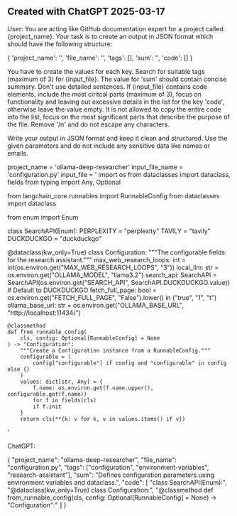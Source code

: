 ## Created with ChatGPT 2025-03-17 

User:
You are acting like GitHub documentation expert for a project called {project_name}. Your task is to create an output in JSON format which should have the following structure:

{
    'project_name': '',
    'file_name': '',
    'tags': [],
    'sum': '',
    'code': []
} 

You have to create the values for each key. Search for suitable tags (maximum of 3) for {input_file}. The value for 'sum' should contain concise summary. Don't use detailed sentences. If {input_file} contains code elements, include the most ciritcal parts (maximum of 3), focus on functionality and leaving out excessive details in the list for the key 'code', otherwise leave the value empty. It is not allowed to copy the entire code into the list, focus on the most significant parts that describe the purpose of the file. Remove '/n' and do not escape any characters.

Write your output in JSON format and keep it clean and structured. Use the given parameters and do not include any sensitive data like names or emails.

project_name = 'ollama-deep-researcher'
input_file_name = 'configuration.py'
input_file = '
import os
from dataclasses import dataclass, fields
from typing import Any, Optional

from langchain_core.runnables import RunnableConfig
from dataclasses import dataclass

from enum import Enum

class SearchAPI(Enum):
    PERPLEXITY = "perplexity"
    TAVILY = "tavily"
    DUCKDUCKGO = "duckduckgo"

@dataclass(kw_only=True)
class Configuration:
    """The configurable fields for the research assistant."""
    max_web_research_loops: int = int(os.environ.get("MAX_WEB_RESEARCH_LOOPS", "3"))
    local_llm: str = os.environ.get("OLLAMA_MODEL", "llama3.2")
    search_api: SearchAPI = SearchAPI(os.environ.get("SEARCH_API", SearchAPI.DUCKDUCKGO.value))  # Default to DUCKDUCKGO
    fetch_full_page: bool = os.environ.get("FETCH_FULL_PAGE", "False").lower() in ("true", "1", "t")
    ollama_base_url: str = os.environ.get("OLLAMA_BASE_URL", "http://localhost:11434/")

    @classmethod
    def from_runnable_config(
        cls, config: Optional[RunnableConfig] = None
    ) -> "Configuration":
        """Create a Configuration instance from a RunnableConfig."""
        configurable = (
            config["configurable"] if config and "configurable" in config else {}
        )
        values: dict[str, Any] = {
            f.name: os.environ.get(f.name.upper(), configurable.get(f.name))
            for f in fields(cls)
            if f.init
        }
        return cls(**{k: v for k, v in values.items() if v})

'
    
ChatGPT:

{
    "project_name": "ollama-deep-researcher",
    "file_name": "configuration.py",
    "tags": ["configuration", "environment-variables", "research-assistant"],
    "sum": "Defines configuration parameters using environment variables and dataclass.",
    "code": [
        "class SearchAPI(Enum):",
        "@dataclass(kw_only=True) class Configuration:",
        "@classmethod def from_runnable_config(cls, config: Optional[RunnableConfig] = None) -> \"Configuration\":"
    ]
}


